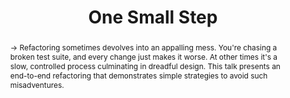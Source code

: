 ---
slug: katrina-owens
name: Katrina Owens
position: Ecosystem Engineer
company: Github
twitter: kytrinyx
photo: katrina-owens.jpg
title: One Small Step
abstract: ->
    Refactoring sometimes devolves into an appalling mess. You're chasing a broken test suite, and every change just makes it worse. At other times it's a slow, controlled process culminating in dreadful design.
    This talk presents an end-to-end refactoring that demonstrates simple strategies to avoid such misadventures.
---